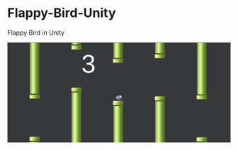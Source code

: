 # Flappy-Bird-Unity

Flappy Bird in Unity

![title-pic](https://github.com/saha0073/Flappy-Bird-Unity/blob/main/Capture.PNG)

